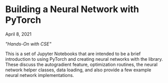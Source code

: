 # Building a Neural Network with PyTorch
April 8, 2021

*"Hands-On with CSE"*

This is a set of Jupyter Notebooks that are intended to be a brief introduction to using PyTorch and creating neural networks with the library.  These discuss the autogradient feature, optimization routines, the neural network helper classes, data loading, and also provide a few example neural network implementations.
